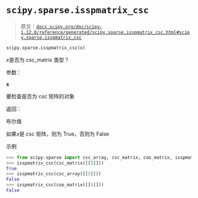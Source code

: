 # `scipy.sparse.isspmatrix_csc`

> 原文：[`docs.scipy.org/doc/scipy-1.12.0/reference/generated/scipy.sparse.isspmatrix_csc.html#scipy.sparse.isspmatrix_csc`](https://docs.scipy.org/doc/scipy-1.12.0/reference/generated/scipy.sparse.isspmatrix_csc.html#scipy.sparse.isspmatrix_csc)

```py
scipy.sparse.isspmatrix_csc(x)
```

*x*是否为 csc_matrix 类型？

参数：

**x**

要检查是否为 csc 矩阵的对象

返回：

布尔值

如果*x*是 csc 矩阵，则为 True，否则为 False

示例

```py
>>> from scipy.sparse import csc_array, csc_matrix, coo_matrix, isspmatrix_csc
>>> isspmatrix_csc(csc_matrix([[5]]))
True
>>> isspmatrix_csc(csc_array([[5]]))
False
>>> isspmatrix_csc(coo_matrix([[5]]))
False 
```
